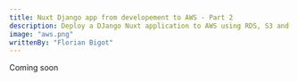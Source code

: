```yaml
---
title: Nuxt Django app from developement to AWS - Part 2
description: Deploy a DJango Nuxt application to AWS using RDS, S3 and ECS services. Part 2, deploy to the cloud using AWS ECS
image: "aws.png"
writtenBy: "Florian Bigot"
---
```


Coming soon